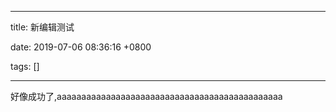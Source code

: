 
---

title: 新编辑测试

date: 2019-07-06 08:36:16 +0800

tags: []

---
好像成功了,aaaaaaaaaaaaaaaaaaaaaaaaaaaaaaaaaaaaaaaaaaaaaa

